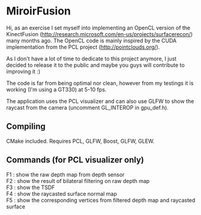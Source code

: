 MiroirFusion
============

Hi, as an exercise I set myself into implementing an OpenCL version of the KinectFusion (http://research.microsoft.com/en-us/projects/surfacerecon/) many months ago.
The OpenCL code is mainly inspired by the CUDA implementation from the PCL project (http://pointclouds.org/).

As I don't have a lot of time to dedicate to this project anymore, I just decided to release it to the public and maybe you guys will contribute to improving it :)

The code is far from being optimal nor clean, however from my testings it is working (I'm using a GT330) at 5-10 fps. 

The application uses the PCL visualizer and can also use GLFW to show the raycast from the camera (uncomment GL_INTEROP in gpu_def.h).

Compiling
---------
CMake included.
Requires PCL, GLFW, Boost, GLFW, GLEW.

Commands (for PCL visualizer only)
-----------------------------------
F1 : show the raw depth map from depth sensor  
F2 : show the result of bilateral filtering on raw depth map  
F3 : show the TSDF   
F4 : show the raycasted surface normal map  
F5 : show the corresponding vertices from filtered depth map and raycasted surface  

